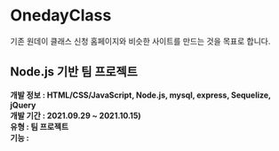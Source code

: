 # OnedayClass

기존 원데이 클래스 신청 홈페이지와 비슷한 사이트를 만드는 것을 목표로 합니다.

## Node.js 기반 팀 프로젝트

**개발 정보 : HTML/CSS/JavaScript, Node.js, mysql, express, Sequelize, jQuery**  
**개발 기간 : 2021.09.29 ~ 2021.10.15)**  
**유형 : 팀 프로젝트**  
**기능 :**
